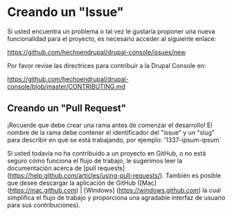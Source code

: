 # Creando un "Issue"
Si usted encuentra un problema o tal vez le gustaría proponer una nueva funcionalidad para el proyecto, es necesario acceder al siguiente enlace:

https://github.com/hechoendrupal/drupal-console/issues/new

Por favor revise las directrices para contribuir a la Drupal Console en:

https://github.com/hechoendrupal/drupal-console/blob/master/CONTRIBUTING.md

## Creando un "Pull Request"
¡Recuerde que debe crear una rama antes de comenzar el desarrollo! El nombre de la rama debe contener el identificador del "issue" y un "slug" para describir en qué se está trabajando, por ejemplo: '1337-ipsum-ipsum`

Si usted todavía no ha contribuido a un proyecto en GitHub, o no está seguro cómo funciona el flujo de trabajo, le sugerimos leer la documentación acerca de [pull requests] (https://help.github.com/articles/using-pull-requests/). También es posible que desee descargar la aplicación de GitHub ([Mac] (https://mac.github.com) | [Windows] (https://windows.github.com) la cual simplifica el flujo de trabajo y proporciona una agradable interfaz de usuario para sus contribuciones).
